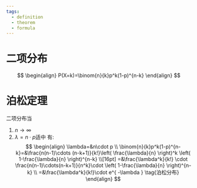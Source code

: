 ```yaml
---
tags:
  - definition
  - theorem
  - formula
---
```

# 二项分布
$$
\begin{align}
P(X=k)=\binom{n}{k}p^k(1-p)^{n-k}
\end{align}
$$

# 泊松定理
二项分布当
1. $n\to \infty$
2. $\lambda=n\cdot p$适中
有:
$$
\begin{align}
\lambda=&n\cdot p \\
\binom{n}{k}p^k(1-p)^{n-k}=&\frac{n(n-1)\cdots (n-k+1)}{k!}\left( \frac{\lambda}{n} \right)^k \left( 1-\frac{\lambda}{n} \right)^{n-k} \\[16pt]
=&\frac{\lambda^k}{k!} \cdot  \frac{n(n-1)\cdots(n-k+1)}{n^k}\cdot \left( 1-\frac{\lambda}{n} \right)^{n-k} \\
=&\frac{\lambda^k}{k!}\cdot e^{ -\lambda } \tag{泊松分布}
\end{align}
$$
















